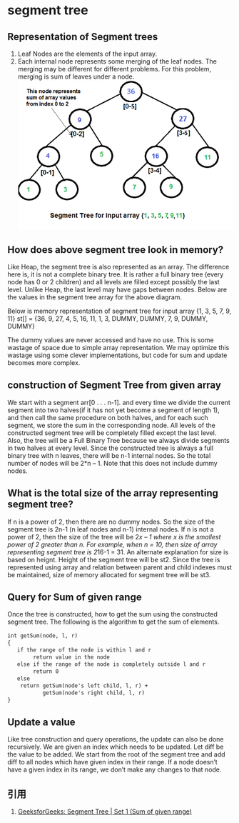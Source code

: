 # segment tree

## Representation of Segment trees

1. Leaf Nodes are the elements of the input array.
2. Each internal node represents some merging of the leaf nodes. The merging may be different for different problems. For this problem, merging is sum of leaves under a node.
![](images/segment_tree/1.png)

## How does above segment tree look in memory?

Like Heap, the segment tree is also represented as an array. The difference here is, it is not a complete binary tree. It is rather a full binary tree (every node has 0 or 2 children) and all levels are filled except possibly the last level. Unlike Heap, the last level may have gaps between nodes. Below are the values in the segment tree array for the above diagram.

Below is memory representation of segment tree for input array {1, 3, 5, 7, 9, 11}
st[] = {36, 9, 27, 4, 5, 16, 11, 1, 3, DUMMY, DUMMY, 7, 9, DUMMY, DUMMY}

The dummy values are never accessed and have no use. This is some wastage of space due to simple array representation. We may optimize this wastage using some clever implementations, but code for sum and update becomes more complex.

## construction of Segment Tree from given array

We start with a segment arr[0 . . . n-1]. and every time we divide the current segment into two halves(if it has not yet become a segment of length 1), and then call the same procedure on both halves, and for each such segment, we store the sum in the corresponding node.
All levels of the constructed segment tree will be completely filled except the last level. Also, the tree will be a Full Binary Tree because we always divide segments in two halves at every level. Since the constructed tree is always a full binary tree with n leaves, there will be n-1 internal nodes. So the total number of nodes will be 2*n – 1. Note that this does not include dummy nodes.


## What is the total size of the array representing segment tree?

If n is a power of 2, then there are no dummy nodes. So the size of the segment tree is 2n-1 (n leaf nodes and n-1) internal nodes. If n is not a power of 2, then the size of the tree will be 2*x – 1 where x is the smallest power of 2 greater than n. For example, when n = 10, then size of array representing segment tree is 2*16-1 = 31.
An alternate explanation for size is based on heignt. Height of the segment tree will be st2. Since the tree is represented using array and relation between parent and child indexes must be maintained, size of memory allocated for segment tree will be st3.

## Query for Sum of given range

Once the tree is constructed, how to get the sum using the constructed segment tree. The following is the algorithm to get the sum of elements.
```
int getSum(node, l, r) 
{
   if the range of the node is within l and r
        return value in the node
   else if the range of the node is completely outside l and r
        return 0
   else
    return getSum(node's left child, l, r) + 
           getSum(node's right child, l, r)
}
```
## Update a value

Like tree construction and query operations, the update can also be done recursively. We are given an index which needs to be updated. Let diff be the value to be added. We start from the root of the segment tree and add diff to all nodes which have given index in their range. If a node doesn’t have a given index in its range, we don’t make any changes to that node.

## 引用

1. [GeeksforGeeks: Segment Tree | Set 1 (Sum of given range)](https://www.geeksforgeeks.org/segment-tree-set-1-sum-of-given-range/)